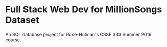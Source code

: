 # Full Stack Web Dev for MillionSongs Dataset
An SQL database project for Rose-Hulman's CSSE 333 Summer 2016 course.
